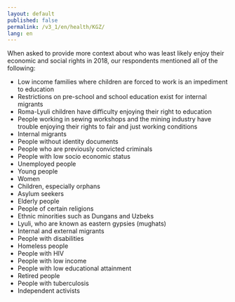 ```yaml
---
layout: default
published: false
permalink: /v3_1/en/health/KGZ/
lang: en
---
```


When asked to provide more context about who was least likely enjoy their economic and social rights in 2018, our respondents mentioned all of the following:
-	Low income families where children are forced to work is an impediment to education
-	Restrictions on pre-school and school education exist for internal migrants
-	Roma-Lyuli children have difficulty enjoying their right to education
-	People working in sewing workshops and the mining industry have trouble enjoying their rights to fair and just working conditions
-	Internal migrants
-	People without identity documents
-	People who are previously convicted criminals
-	People with low socio economic status
-	Unemployed people
-	Young people
-	Women
-	Children, especially orphans
-	Asylum seekers
-	Elderly people
-	People of certain religions
-	Ethnic minorities such as Dungans and Uzbeks
-	Lyuli, who are known as eastern gypsies (mughats)
-	Internal and external migrants
-	People with disabilities
-	Homeless people
-	People with HIV
-	People with low income
-	People with low educational attainment
-	Retired people 
-	People with tuberculosis
-	Independent activists

